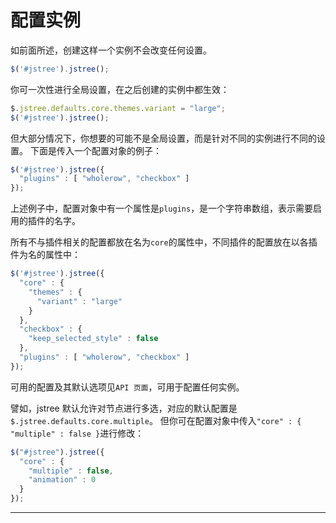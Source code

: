 # 配置实例
如前面所述，创建这样一个实例不会改变任何设置。
```js
$('#jstree').jstree();
```


你可一次性进行全局设置，在之后创建的实例中都生效：
```js
$.jstree.defaults.core.themes.variant = "large";
$('#jstree').jstree();
```


但大部分情况下，你想要的可能不是全局设置，而是针对不同的实例进行不同的设置。
下面是传入一个配置对象的例子：
```js
$('#jstree').jstree({
  "plugins" : [ "wholerow", "checkbox" ]
});
```

上述例子中，配置对象中有一个属性是`plugins`，是一个字符串数组，表示需要启用的插件的名字。


所有不与插件相关的配置都放在名为`core`的属性中，不同插件的配置放在以各插件为名的属性中：
```js
$('#jstree').jstree({
  "core" : {
    "themes" : {
      "variant" : "large"
    }
  },
  "checkbox" : {
    "keep_selected_style" : false
  },
  "plugins" : [ "wholerow", "checkbox" ]
});
```


可用的配置及其默认选项见`API 页面`，可用于配置任何实例。

譬如，jstree 默认允许对节点进行多选，对应的默认配置是`$.jstree.defaults.core.multiple`。
但你可在配置对象中传入`"core" : { "multiple" : false }`进行修改：
```js
$("#jstree").jstree({
  "core" : {
    "multiple" : false,
    "animation" : 0
  }
});
```



------